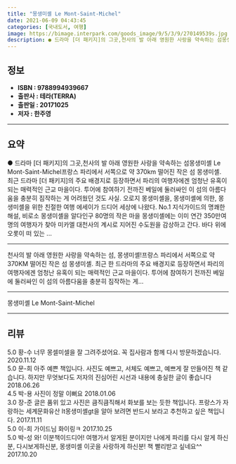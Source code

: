 ```yaml
---
title: "몽생미셸 Le Mont-Saint-Michel"
date: 2021-06-09 04:43:45
categories: [국내도서, 여행]
image: https://bimage.interpark.com/goods_image/9/5/3/9/270149539s.jpg
description: ● 드라마 [더 패키지]의 그곳,천사의 발 아래 영원한 사랑을 약속하는 섬몽생미셸 Le Mont-Saint-Michel프랑스 파리에서 서쪽으로 약 370km 떨어진 작은 섬 몽생미셸. 최근 드라마 [더 패키지]의 주요 배경지로 등장하면서 파리의 여행자에겐 엄청난 유혹이 되는 매력적인
---
```


## **정보**

- **ISBN : 9788994939667**
- **출판사 : 테라(TERRA)**
- **출판일 : 20171025**
- **저자 : 한주영**

------



## **요약**

●  드라마 [더 패키지]의 그곳,천사의 발 아래 영원한 사랑을 약속하는 섬몽생미셸 Le Mont-Saint-Michel프랑스 파리에서 서쪽으로 약 370km 떨어진 작은 섬 몽생미셸. 최근 드라마 [더 패키지]의 주요 배경지로 등장하면서 파리의 여행자에겐 엄청난 유혹이 되는 매력적인 근교 마을이다. 투어에 참여하기 전까진 베일에 둘러싸인 이 섬의 아름다움을 충분히 짐작하는 게 어려웠던 것도 사실. 오로지 몽생미셸을, 몽생미셸에 의한, 몽생미셸을 위한 친절한 여행 에세이가 드디어 세상에 나왔다. No.1 지식가이드의 명쾌한 해설, 비로소 몽생미셸을 알다인구 80명의 작은 마을 몽생미셸에는 이미 연간 350만여 명의 여행자가 찾아 미카엘 대천사의 계시로 지어진 수도원을 감상하고 간다. 바다 위에 오롯이 떠 있는 ...

------

천사의 발 아래 영원한 사랑을 약속하는 섬, 몽생미셸!프랑스 파리에서 서쪽으로 약 370KM 떨어진 작은 섬 몽생미셸. 최근 한 드라마의 주요 배경지로 등장하면서 파리의 여행자에겐 엄청난 유혹이 되는 매력적인 근교 마을이다. 투어에 참여하기 전까진 베일에 둘러싸인 이 섬의 아름다움을 충분히 짐작하는 게... 

------


몽생미셸 Le Mont-Saint-Michel 

------


## **리뷰** 

5.0 황-수 너무 몽셀미셀을 잘 그려주셨어요. 꼭 집사람과 함께 다시 방문하겠습니다. 2020.11.12 <br/>5.0 문-희 아주 예쁜 책입니다. 사진도 예쁘고, 서체도 예쁘고, 예쁘게 잘 만들어진 책 같습니다.  하지만 무엇보다도 저자의 진심어린 시선과 내용에 충실한 글이 좋습니다 2018.06.26 <br/>4.5 박-용 사진이 정말 이뻐요 2018.01.06 <br/>3.0 장-준 글은 품위 있고 사진은 큼직큼직해서 화보를 보는 듯한 책입니다. 프랑스가 자랑하는 세계문화유산 lt몽생미셸gt을 알아 보려면 반드시 보라고 추천하고 싶은 책입니다. 2017.11.11 <br/>5.0 이-희 가이드님 화이링ㅋ  2017.10.25 <br/>5.0 박-성 와! 이분책이드디어! 여행가서 알게된 분이지만 나에게 파리를 다시 알게 하신분, 다시보게하신분, 몽생미셸 이곳을 사랑하게 하신분! 책 빨리받고 싶네요^^  2017.10.20 <br/>